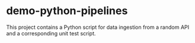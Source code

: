 # demo-python-pipelines

This project contains a Python script for data ingestion from a random API and a corresponding unit test script.

